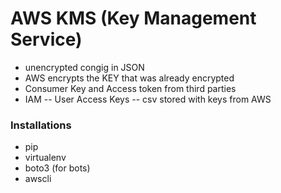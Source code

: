 # AWS KMS (Key Management Service)
- unencrypted congig in JSON
- AWS encrypts the KEY that was already encrypted
- Consumer Key and Access token from third parties 
- IAM 
-- User Access Keys
-- csv stored with keys from AWS

### Installations 
- pip
- virtualenv
- boto3 (for bots) 
- awscli
